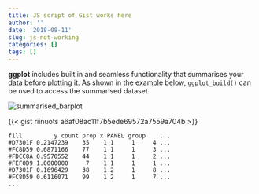 ```yaml
---
title: JS script of Gist works here
author: ''
date: '2018-08-11'
slug: js-not-working
categories: []
tags: []
---
```



**ggplot** includes built in and seamless functionality that summarises your data before plotting it. As shown in the example below, `ggplot_build()` can be used to access the summarised dataset.

![summarised_barplot](https://riinudata.files.wordpress.com/2016/12/summarised_barplot.png)

{{< gist riinuots a6af08ac11f7b5ede69572a7559a704b >}}




    fill         y count prop x PANEL group    ...
    #D7301F 0.2147239    35    1 1     1     4 ...
    #FC8D59 0.6871166    77    1 1     1     3 ...
    #FDCC8A 0.9570552    44    1 1     1     2 ...
    #FEF0D9 1.0000000     7    1 1     1     1 ...
    #D7301F 0.1696429    38    1 2     1     8 ...
    #FC8D59 0.6116071    99    1 2     1     7 ...
    ...